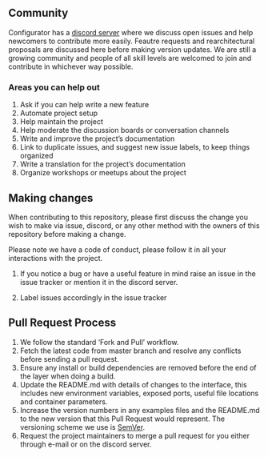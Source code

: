 ## Community

Configurator has a [discord server]((https://discord.gg/dr24Z4BmP8)) where we discuss open issues and help newcomers to contribute more easily. Feautre requests and rearchitectural proposals are discussed here before making version updates. We are still a growing community and people of all skill levels are welcomed to join and contribute in whichever way possible.

### Areas you can help out

1. Ask if you can help write a new feature
2. Automate project setup
3. Help maintain the project
4. Help moderate the discussion boards or conversation channels
5. Write and improve the project’s documentation
6. Link to duplicate issues, and suggest new issue labels, to keep things organized
7. Write a translation for the project’s documentation
8. Organize workshops or meetups about the project

## Making changes

When contributing to this repository, please first discuss the change you wish to make via issue,
discord, or any other method with the owners of this repository before making a change. 

Please note we have a code of conduct, please follow it in all your interactions with the project.

1. If you notice a bug or have a useful feature in mind raise an issue in the issue tracker or mention it in the discord server.

2. Label issues accordingly in the issue tracker

## Pull Request Process

1.  We follow the standard ‘Fork and Pull’ workflow.
2.  Fetch the latest code from master branch and resolve any conflicts before sending a pull request.
3. Ensure any install or build dependencies are removed before the end of the layer when doing a 
   build.
4. Update the README.md with details of changes to the interface, this includes new environment 
   variables, exposed ports, useful file locations and container parameters.
5. Increase the version numbers in any examples files and the README.md to the new version that this
   Pull Request would represent. The versioning scheme we use is [SemVer](http://semver.org/).
6. Request the project maintainers to merge a pull request for you either through e-mail or on the discord server.
